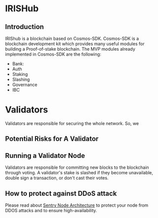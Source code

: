 # IRISHub

## Introduction

IRIShub is a blockchain based on Cosmos-SDK. Cosmos-SDK is a blockchain development kit which  provides many useful modules for building a Proof-of-stake blockchain. The MVP modules already implemented in Cosmos-SDK are the following:

* Bank:
* Auth
* Staking
* Slashing
* Governance
* IBC



# Validators


Validators are responsible for securing the whole network. So, we 

## Potential Risks for A Validator



## Running a Validator Node

Validators are responsible for committing new blocks to the blockchain through voting. A validator's stake is slashed if they become unavailable, double sign a transaction, or don't cast their votes. 

## How to protect against DDoS attack


Please read about [Sentry Node Architecture]() to protect your node from DDOS attacks and to ensure high-availability.